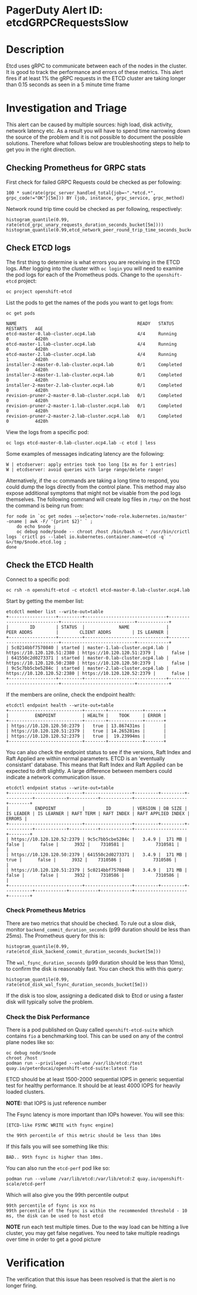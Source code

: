 # PagerDuty Alert ID: etcdGRPCRequestsSlow
# Description
Etcd uses gRPC to communicate between each of the nodes in the cluster. It is good to track the performance and errors of these metrics. This alert fires if at least 1% the gRPC requests in the ETCD cluster are taking longer than 0.15 seconds as seen in a 5 minute time frame
# Investigation and Triage
This alert can be caused by multiple sources: high load, disk activity, network latency etc. As a result you will have to spend time narrowing down the source of the problem and it is not possible to document the possible solutions. Therefore what follows below are troubleshooting steps to help to get you in the right direction.

## Checking Prometheus for GRPC stats

First check for failed GRPC Requests could be checked as per following:

```
100 * sum(rate(grpc_server_handled_total{job=~".*etcd.*", grpc_code!="OK"}[5m])) BY (job, instance, grpc_service, grpc_method)
```

Network round trip time could be checked as per following, respectively:
```
histogram_quantile(0.99, rate(etcd_grpc_unary_requests_duration_seconds_bucket[5m])))
histogram_quantile(0.99,etcd_network_peer_round_trip_time_seconds_bucket)
```

## Check ETCD logs

The first thing to determine is what errors you are receiving in the ETCD logs. After logging into the cluster with `oc login` you will need to examine the pod logs for each of the Prometheus pods. Change to the `openshift-etcd` project:

```
oc project openshift-etcd
```

List the pods to get the names of the pods you want to get logs from:

```
oc get pods

NAME                                              READY   STATUS      RESTARTS   AGE
etcd-master-0.lab-cluster.ocp4.lab                4/4     Running     0          4d20h
etcd-master-1.lab-cluster.ocp4.lab                4/4     Running     0          4d20h
etcd-master-2.lab-cluster.ocp4.lab                4/4     Running     1          4d20h
installer-2-master-0.lab-cluster.ocp4.lab         0/1     Completed   0          4d20h
installer-2-master-1.lab-cluster.ocp4.lab         0/1     Completed   0          4d20h
installer-2-master-2.lab-cluster.ocp4.lab         0/1     Completed   0          4d20h
revision-pruner-2-master-0.lab-cluster.ocp4.lab   0/1     Completed   0          4d20h
revision-pruner-2-master-1.lab-cluster.ocp4.lab   0/1     Completed   0          4d20h
revision-pruner-2-master-2.lab-cluster.ocp4.lab   0/1     Completed   0          4d20h
```

View the logs from a specific pod:

```
oc logs etcd-master-0.lab-cluster.ocp4.lab -c etcd | less
```

Some examples of messages indicating latency are the following:
```
W | etcdserver: apply entries took too long [$x ms for 1 entries]
W | etcdserver: avoid queries with large range/delete range!
```

Alternatively, if the `oc` commands are taking a long time to respond, you could dump the logs directly from the control plane. This method may also expose additional symptoms that might not be visable from the pod logs themselves. The following command will create log files in `/tmp/` on the host the command is being run from:
```
for node in `oc get nodes --selector='node-role.kubernetes.io/master' -oname | awk -F/ '{print $2}' ` ; 
    do echo $node ; 
    oc debug node/$node -- chroot /host /bin/bash -c ' /usr/bin/crictl logs `crictl ps --label io.kubernetes.container.name=etcd -q` ' &>/tmp/$node.etcd.log ; 
done
```


## Check the ETCD Health
Connect to a specific pod:

```
oc rsh -n openshift-etcd -c etcdctl etcd-master-0.lab-cluster.ocp4.lab
```

Start by getting the member list:

```
etcdctl member list --write-out=table
+------------------+---------+-------------------------------+----------------------------+----------------------------+------------+
|        ID        | STATUS  |             NAME              |         PEER ADDRS         |        CLIENT ADDRS        | IS LEARNER |
+------------------+---------+-------------------------------+----------------------------+----------------------------+------------+
| 5c0214bbf7570840 | started | master-1.lab-cluster.ocp4.lab | https://10.120.120.51:2380 | https://10.120.120.51:2379 |      false |
| 641550c2d0273371 | started | master-0.lab-cluster.ocp4.lab | https://10.120.120.50:2380 | https://10.120.120.50:2379 |      false |
| 9c5c7bb5cbe5284c | started | master-2.lab-cluster.ocp4.lab | https://10.120.120.52:2380 | https://10.120.120.52:2379 |      false |
+------------------+---------+-------------------------------+----------------------------+----------------------------+------------+
```

If the members are online, check the endpoint health:

```
etcdctl endpoint health --write-out=table
+----------------------------+--------+-------------+-------+
|          ENDPOINT          | HEALTH |    TOOK     | ERROR |
+----------------------------+--------+-------------+-------+
| https://10.120.120.50:2379 |   true | 13.867431ms |       |
| https://10.120.120.51:2379 |   true | 14.265281ms |       |
| https://10.120.120.52:2379 |   true |  19.23994ms |       |
+----------------------------+--------+-------------+-------+

```

You can also check the endpoint status to see if the versions, Raft Index and Raft Applied are within normal parameters. ETCD is an 'eventually consistant' database. This means that Raft Index and Raft Applied can be expected to drift slightly. A large difference between members could indicate a network communication issue.

```
etcdctl endpoint status --write-out=table
+----------------------------+------------------+---------+---------+-----------+------------+-----------+------------+--------------------+--------+
|          ENDPOINT          |        ID        | VERSION | DB SIZE | IS LEADER | IS LEARNER | RAFT TERM | RAFT INDEX | RAFT APPLIED INDEX | ERRORS |
+----------------------------+------------------+---------+---------+-----------+------------+-----------+------------+--------------------+--------+
| https://10.120.120.52:2379 | 9c5c7bb5cbe5284c |   3.4.9 |  171 MB |     false |      false |      3932 |    7310581 |            7310581 |        |
| https://10.120.120.50:2379 | 641550c2d0273371 |   3.4.9 |  171 MB |      true |      false |      3932 |    7310586 |            7310586 |        |
| https://10.120.120.51:2379 | 5c0214bbf7570840 |   3.4.9 |  171 MB |     false |      false |      3932 |    7310586 |            7310586 |        |
+----------------------------+------------------+---------+---------+-----------+------------+-----------+------------+--------------------+--------+
```

### Check Prometheus Metrics

There are two metrics that should be checked. To rule out a slow disk, monitor `backend_commit_duration_seconds` (p99 duration should be less than 25ms). The Prometheus query for this is:

```
histogram_quantile(0.99, rate(etcd_disk_backend_commit_duration_seconds_bucket[5m]))
```

The `wal_fsync_duration_seconds` (p99 duration should be less than 10ms), to confirm the disk is reasonably fast. You can check this with this query:

```
histogram_quantile(0.99, rate(etcd_disk_wal_fsync_duration_seconds_bucket[5m]))
```

If the disk is too slow, assigning a dedicated disk to Etcd or using a faster disk will typically solve the problem.

### Check the Disk Performance

There is a pod published on Quay called `openshift-etcd-suite` which contains `fio` a benchmarking tool. This can be used on any of the control plane nodes like so:

```
oc debug node/$node
chroot /host
podman run --privileged --volume /var/lib/etcd:/test quay.io/peterducai/openshift-etcd-suite:latest fio
```

ETCD should be at least 1500-2000 sequential IOPS in generic sequential test for healthy performance. It should be at least 4000 IOPS for heavily loaded clusters. 

**NOTE:** that IOPS is just reference number

The Fsync latency is more important than IOPs however. You will see this:

```
[ETCD-like FSYNC WRITE with fsync engine]

the 99th percentile of this metric should be less than 10ms
```

If this fails you will see something like this:

```
BAD.. 99th fsync is higher than 10ms.
```

You can also run the `etcd-perf` pod like so:

```
podman run --volume /var/lib/etcd:/var/lib/etcd:Z quay.io/openshift-scale/etcd-perf
```

Which will also give you the 99th percentile output

```
99th percentile of fsync is xxx ns
99th percentile of the fsync is within the recommended threshold - 10 ms, the disk can be used to host etcd
```

**NOTE** run each test multiple times. Due to the way load can be hitting a live cluster, you may get false negatives. You need to take multiple readings over time in order to get a good picture

# Verification

The verification that this issue has been resolved is that the alert is no longer firing.
